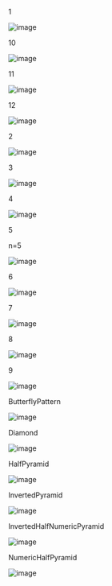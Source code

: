 1

![image](https://github.com/KirannThakur/Pattern/assets/134675862/4833fadd-28be-4019-bb71-e65dd5d6f10e)

10

![image](https://github.com/KirannThakur/Pattern/assets/134675862/bc7a1158-9837-4ba2-b512-6a3470241675)

11

![image](https://github.com/KirannThakur/Pattern/assets/134675862/eeb9a01d-a1ad-49d8-bb6b-1e32375372e2)

12

![image](https://github.com/KirannThakur/Pattern/assets/134675862/429448ac-b01c-4b80-8ec9-ad34393f4afa)


2

![image](https://github.com/KirannThakur/Pattern/assets/134675862/aea1d79c-c790-4ce9-9462-5813ab94af1a)

3

![image](https://github.com/KirannThakur/Pattern/assets/134675862/49d31bb0-9f08-4644-bef6-1e75cc00000d)

4

![image](https://github.com/KirannThakur/Pattern/assets/134675862/86768cbc-b456-40f4-bf4e-dad986206797)

5

n=5

![image](https://github.com/KirannThakur/Pattern/assets/134675862/dbc1fdca-a866-46a4-8fa9-8ee52b36a149)

6

![image](https://github.com/KirannThakur/Pattern/assets/134675862/455becb3-9253-4594-b7b9-f744b2a2dfda)

7

![image](https://github.com/KirannThakur/Pattern/assets/134675862/25b95abb-5795-4de0-b092-3abdf962a920)

8

![image](https://github.com/KirannThakur/Pattern/assets/134675862/946bd40b-86af-4613-90d9-bd316c53198e)

9

![image](https://github.com/KirannThakur/Pattern/assets/134675862/cc4353b5-65cb-4d6a-9d3d-14a6b02c563d)


ButterflyPattern

![image](https://github.com/KirannThakur/Pattern/assets/134675862/15af10db-c2ff-4ba8-b8ba-637030c4814c)
 
 
Diamond

![image](https://github.com/KirannThakur/Pattern/assets/134675862/47f3ba13-c308-47e9-ac59-b7874fe9cc54)



HalfPyramid

![image](https://github.com/KirannThakur/Pattern/assets/134675862/261acb45-5d09-4d81-b3ba-ec7a903349a9)


InvertedPyramid

![image](https://github.com/KirannThakur/Pattern/assets/134675862/912a5f54-9439-484b-b71f-f9846d8fc86f)

InvertedHalfNumericPyramid

![image](https://github.com/KirannThakur/Pattern/assets/134675862/c9448563-c2a0-47b1-b838-c778aa59262b)


NumericHalfPyramid

![image](https://github.com/KirannThakur/Pattern/assets/134675862/639f7899-ca1e-4761-ba72-7a314f9b214d)

